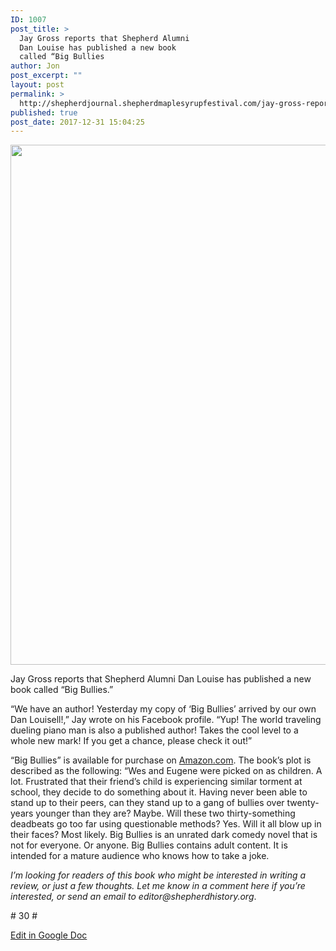```yaml
---
ID: 1007
post_title: >
  Jay Gross reports that Shepherd Alumni
  Dan Louise has published a new book
  called “Big Bullies
author: Jon
post_excerpt: ""
layout: post
permalink: >
  http://shepherdjournal.shepherdmaplesyrupfestival.com/jay-gross-reports-that-shepherd-alumni-dan-louise-has-published-a-new-book-called-big-bullies
published: true
post_date: 2017-12-31 15:04:25
---
```

<p><img src="http://shepherdjournal.shepherdmaplesyrupfestival.com/wp-content/uploads/2017/12/null-3.png" width="624" height="832" alt="" title=""></p>
<p>Jay Gross reports that Shepherd Alumni Dan Louise has published a new book called “Big Bullies.”</p>
<p>“We have an author! Yesterday my copy of ‘Big Bullies’ arrived by our own Dan Louisell!,” Jay wrote on his Facebook profile. “Yup! The world traveling dueling piano man is also a published author! Takes the cool level to a whole new mark! If you get a chance, please check it out!”</p>
<p>“Big Bullies” is available for purchase on <a href="https://l.facebook.com/l.php?u=https%3A%2F%2Fwww.amazon.com%2Fdp%2F1979746516%2Fref%3Dcm_sw_r_cp_api_C3msAbJMVQTD9&amp;h=ATPgH6_r4ZZbUtNR3tKK-f_L2V6NR3b3hEtk6JOqQGQLvEz5z24CTQ0OlS1Jwnt9yi79cg1mwROA2tdH67VprZosQPR3--iLdrDCrsR51-T1DAz9zw_MSgspHHCfCGNpUyvJ_EMfQ46Hwk00j8svVf9q_K1Vx3BDAEfyEK18-cxi_LWOThxr8q7Y0agS4u-Eo4_oO8Zyr8z53oVjoDp2t6gasZYwPiacIM_fFxs7k7HuWP7abhailREt1dxIVIq7KNDUO2XhRCjo7KwZ4_U4dLE5BOQ">Amazon.com</a>. The book’s plot is described as the following: “Wes and Eugene were picked on as children. A lot. Frustrated that their friend’s child is experiencing similar torment at school, they decide to do something about it. Having never been able to stand up to their peers, can they stand up to a gang of bullies over twenty-years younger than they are? Maybe. Will these two thirty-something deadbeats go too far using questionable methods? Yes. Will it all blow up in their faces? Most likely. Big Bullies is an unrated dark comedy novel that is not for everyone. Or anyone. Big Bullies contains adult content. It is intended for a mature audience who knows how to take a joke.</p>
<p><i>I’m looking for readers of this book who might be interested in writing a review, or just a few thoughts. Let me know in a comment here if you’re interested, or send an email to editor@shepherdhistory.org</i>.</p>
<p># 30 #</p>
<p></p>
<p><a href="https://docs.google.com/document/d/18tXXrrg2s2b0ca79-SaEymyvSbkfCIjPS4jFZTTv_EY/edit?usp=sharing">Edit in Google Doc</a></p>